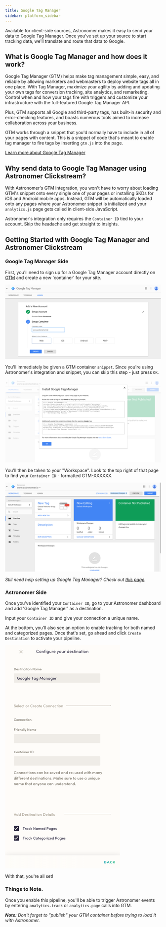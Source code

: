 ```yaml
---
title: Google Tag Manager
sidebar: platform_sidebar
---
```


Available for client-side sources, Astronomer makes it easy to send your data to Google Tag Manager. Once you've set up your source to start tracking data, we'll translate and route that data to Google.

## What is Google Tag Manager and how does it work?

Google Tag Manager (GTM) helps make tag management simple, easy, and reliable by allowing marketers and webmasters to deploy website tags all in one place. With Tag Manager, maximize your agility by adding and updating your own tags for conversion tracking, site analytics, and remarketing. Control when and how your tags fire with triggers and customize your infrastructure with the full-featured Google Tag Manager API.

Plus, GTM supports all Google and third-party tags, has built-in security and error-checking features, and boasts numerous tools aimed to increase collaboration across your business.

GTM works through a snippet that you'd normally have to include in all of your pages with content. This is a snippet of code that's meant to enable tag manager to fire tags by inserting `gtm.js` into the page.

[Learn more about Google Tag Manager](https://www.google.com/analytics/tag-manager/)

## Why send data to Google Tag Manager using Astronomer Clickstream?


With Astronomer's GTM integration, you won't have to worry about loading GTM's snippet onto every single one of your pages or installing SKDs for iOS and Android mobile apps. Instead, GTM will be automatically loaded onto any pages where your Astronomer snippet is initialized and your `analytics.js` page gets called in client-side JavaScript.

Astronomer's integration only requires the `Container ID` tied to your account. Skip the headache and get straight to insights.


## Getting Started with Google Tag Manager and Astronomer Clickstream

### Google Tag Manager Side

First, you'll need to sign up for a Google Tag Manager account directly on [GTM](https://www.google.com/analytics/tag-manager/) and create a new 'container' for your site.

![google-tagmanager1](../../../images/google-tagmanager1.png)

You'll immediately be given a GTM container `snippet`. Since you're using Astronomer's integration and snippet, you can skip this step - just press `OK`.

![google-tagmanager2](../../../images/google-tagmanager2.png)


You'll then be taken to your "Workspace". Look to the top right of that page to find your `Container ID` - formatted GTM-XXXXXX.

![google-tagmanager3](../../../images/google-tagmanager3.png)

*Still need help setting up Google Tag Manager? Check out [this page](https://support.google.com/tagmanager/answer/6103696?hl=en).*

### Astronomer Side

Once you've identified your `Container ID`, go to your Astronomer dashboard and add 'Google Tag Manager' as a destination.

Input your `Container ID` and give your connection a unique name.

At the bottom, you'll also see an option to enable tracking for both named and categorized pages. Once that's set, go ahead and click `Create Destination` to activate your pipeline.

![google-tagmanager4](../../../images/google-tagmanager4.png)

With that, you're all set!

### Things to Note.

Once you enable this pipeline, you'll be able to trigger Astronomer events by entering `analytics.track` or `analytics.page` calls into GTM.

***Note:** Don't forget to "publish" your GTM container before trying to load it with Astronomer.*
